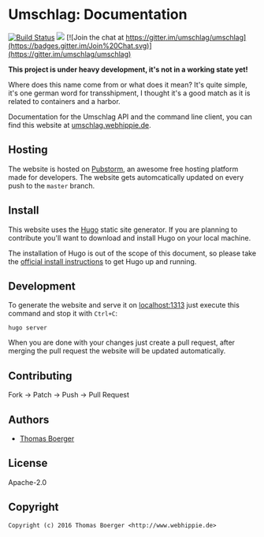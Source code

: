 # Umschlag: Documentation

[![Build Status](http://github.dronehippie.de/api/badges/umschlag/umschlag-docs/status.svg)](http://github.dronehippie.de/umschlag/umschlag-docs)
[![](https://images.microbadger.com/badges/image/umschlag/umschlag-docs.svg)](http://microbadger.com/images/umschlag/umschlag-docs "Get your own image badge on microbadger.com")
[![Join the chat at https://gitter.im/umschlag/umschlag](https://badges.gitter.im/Join%20Chat.svg)](https://gitter.im/umschlag/umschlag)

**This project is under heavy development, it's not in a working state yet!**

Where does this name come from or what does it mean? It's quite simple, it's one
german word for transshipment, I thought it's a good match as it is related to
containers and a harbor.

Documentation for the Umschlag API and the command line client, you can find this
website at [umschlag.webhippie.de](https://umschlag.webhippie.de).


## Hosting

The website is hosted on [Pubstorm](https://www.pubstorm.com/), an awesome free
hosting platform made for developers. The website gets automcatically updated
on every push to the `master` branch.


## Install

This website uses the [Hugo](https://github.com/spf13/hugo) static site
generator. If you are planning to contribute you'll want to download and install
Hugo on your local machine.

The installation of Hugo is out of the scope of this document, so please take
the [official install instructions](https://gohugo.io/overview/installing/) to
get Hugo up and running.


## Development

To generate the website and serve it on [localhost:1313](http://localhost:1313)
just execute this command and stop it with `Ctrl+C`:

```
hugo server
```

When you are done with your changes just create a pull request, after merging
the pull request the website will be updated automatically.


## Contributing

Fork -> Patch -> Push -> Pull Request


## Authors

* [Thomas Boerger](https://github.com/tboerger)


## License

Apache-2.0


## Copyright

```
Copyright (c) 2016 Thomas Boerger <http://www.webhippie.de>
```

